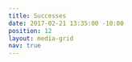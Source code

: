 ```yaml
---
title: Successes
date: 2017-02-21 13:35:00 -10:00
position: 12
layout: media-grid
nav: true
---
```


